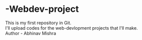 # -Webdev-project
This is my first repository in Git. 
<br>
I'll upload codes for the web-devlopment projects that I'll make.
<br>
Author - Abhinav Mishra
